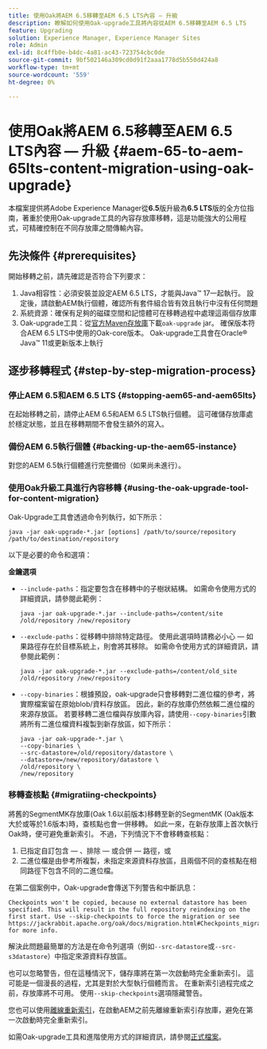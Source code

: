 ```yaml
---
title: 使用Oak將AEM 6.5移轉至AEM 6.5 LTS內容 — 升級
description: 瞭解如何使用Oak-upgrade工具將內容從AEM 6.5移轉至AEM 6.5 LTS
feature: Upgrading
solution: Experience Manager, Experience Manager Sites
role: Admin
exl-id: 8c4ffb0e-b4dc-4a81-ac43-723754cbc0de
source-git-commit: 9bf502146a309cd0d91f2aaa1778d5b550d424a8
workflow-type: tm+mt
source-wordcount: '559'
ht-degree: 0%

---
```


# 使用Oak將AEM 6.5移轉至AEM 6.5 LTS內容 — 升級 {#aem-65-to-aem-65lts-content-migration-using-oak-upgrade}

本檔案提供將Adobe Experience Manager從&#x200B;**6.5**&#x200B;版升級為&#x200B;**6.5 LTS**&#x200B;版的全方位指南，著重於使用Oak-upgrade工具的內容存放庫移轉，這是功能強大的公用程式，可精確控制在不同存放庫之間傳輸內容。

## 先決條件 {#prerequisites}

開始移轉之前，請先確認是否符合下列要求：

1. Java相容性：必須安裝並設定AEM 6.5 LTS，才能與Java™ 17一起執行。 設定後，請啟動AEM執行個體，確認所有套件組合皆有效且執行中沒有任何問題
1. 系統資源：確保有足夠的磁碟空間和記憶體可在移轉過程中處理這兩個存放庫
1. Oak-upgrade工具：從[官方Maven存放庫](https://mvnrepository.com/artifact/org.apache.jackrabbit/oak-upgrade)下載`oak-upgrade` jar。 確保版本符合AEM 6.5 LTS中使用的Oak-core版本。 Oak-upgrade工具會在Oracle® Java™ 11或更新版本上執行

## 逐步移轉程式 {#step-by-step-migration-process}

### 停止AEM 6.5和AEM 6.5 LTS {#stopping-aem65-and-aem65lts}

在起始移轉之前，請停止AEM 6.5和AEM 6.5 LTS執行個體。 這可確儲存放庫處於穩定狀態，並且在移轉期間不會發生額外的寫入。

### 備份AEM 6.5執行個體 {#backing-up-the-aem65-instance}

對您的AEM 6.5執行個體進行完整備份（如果尚未進行）。

### 使用Oak升級工具進行內容移轉 {#using-the-oak-upgrade-tool-for-content-migration}

Oak-Upgrade工具會透過命令列執行，如下所示：

```
java -jar oak-upgrade-*.jar [options] /path/to/source/repository /path/to/destination/repository 
```

以下是必要的命令和選項：

**金鑰選項**

* `--include-paths`：指定要包含在移轉中的子樹狀結構。 如需命令使用方式的詳細資訊，請參閱此範例：

  ```
  java -jar oak-upgrade-*.jar --include-paths=/content/site /old/repository /new/repository
  ```

* `--exclude-paths`：從移轉中排除特定路徑。 使用此選項時請務必小心 — 如果路徑存在於目標系統上，則會將其移除。 如需命令使用方式的詳細資訊，請參閱此範例：

  ```
  java -jar oak-upgrade-*.jar --exclude-paths=/content/old_site /old/repository /new/repository 
  ```

* `--copy-binaries`：根據預設，oak-upgrade只會移轉對二進位檔的參考，將實際檔案留在原始blob/資料存放區。 因此，新的存放庫仍然依賴二進位檔的來源存放區。 若要移轉二進位檔與存放庫內容，請使用`--copy-binaries`引數將所有二進位檔資料複製到新存放區，如下所示：

  ```
  java -jar oak-upgrade-*.jar \
  --copy-binaries \
  --src-datastore=/old/repository/datastore \
  --datastore=/new/repository/datastore \
  /old/repository \
  /new/repository 
  ```

### 移轉查核點 {#migratiing-checkpoints}

將舊的SegmentMK存放庫(Oak 1.6以前版本)移轉至新的SegmentMK (Oak版本大於或等於1.6版本)時，查核點也會一併移轉。 如此一來，在新存放庫上首次執行Oak時，便可避免重新索引。 不過，下列情況下不會移轉查核點：

1. 已指定自訂包含 — 、排除 — 或合併 — 路徑，或
1. 二進位檔是由參考所複製，未指定來源資料存放區，且兩個不同的查核點在相同路徑下包含不同的二進位檔。

在第二個案例中，Oak-upgrade會傳送下列警告和中斷訊息：

```
Checkpoints won't be copied, because no external datastore has been specified. This will result in the full repository reindexing on the first start. Use --skip-checkpoints to force the migration or see https://jackrabbit.apache.org/oak/docs/migration.html#Checkpoints_migration for more info. 
```

解決此問題最簡單的方法是在命令列選項（例如`--src-datastore`或`--src-s3datastore`）中指定來源資料存放區。

也可以忽略警告，但在這種情況下，儲存庫將在第一次啟動時完全重新索引。 這可能是一個漫長的過程，尤其是對於大型執行個體而言。 在重新索引過程完成之前，存放庫將不可用。 使用`--skip-checkpoints`選項隱藏警告。

您也可以使用[離線重新索引](/help/sites-deploying/upgrade-offline-reindexing.md)，在啟動AEM之前先離線重新索引存放庫，避免在第一次啟動時完全重新索引。

如需Oak-upgrade工具和進階使用方式的詳細資訊，請參閱[正式檔案](https://jackrabbit.apache.org/oak/docs/migration.html)。
